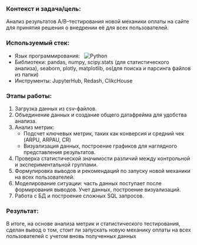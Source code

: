 ### Контекст и задача/цель:
Анализ результатов A/B–тестирования новой механики оплаты на сайте для принятия решения о внедрении её для всех пользователей.

### Используемый стек:
   - Язык программирования: &nbsp;
![Python](https://img.shields.io/badge/Python-blue?logo=python&labelColor=grey)
   - Библиотеки: pandas, numpy, scipy.stats (для статистического анализа), seaborn, plotly, matplotlib, os(для поиска и парсинга файлов из папки)
   - Инструменты: JupyterHub, Redash, ClikcHouse

### Этапы работы:
1. Загрузка данных из csv-файлов.<br>
2. Объединение данных и создание общего датафрейма для удобства анализа.<br>
3. Анализ метрик:<br>
    - Подсчет ключевых метрик, таких как конверсия и средний чек (ARPU, ARPAU, CR)<br>
    - Визуализация данных, построение графиков для наглядного представления результатов.<br>
4. Проверка статистической значимости различий между контрольной и экспериментальной группами.<br>
5. Формулировка выводов и рекомендаций по запуску новой механики на всех пользователей.<br>
6. Моделирование ситуации: часть данных поступает после формирования выводов. Учет данных, построение визуализаций.<br>
7. Работа с БД и построение сложных SQL запросов.


### Результат:
В итоге, на основе анализа метрик и статистического тестирования, сделан вывод о том, стоит ли запускать новую механику оплаты на всех пользователей с учетом вновь полученных данных

